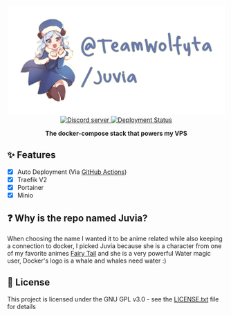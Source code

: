 <div align="center">
  <a href="https://teamwolfyta.xyz" target="_blank" rel="nofollow">
    <img src="./media/banner.png" width="546"/>
  </a>
  <div>
    <a href="https://discord.gg/eYkJdhTvvG">
      <img src="https://img.shields.io/discord/645356291748921377?color=5865F2&logo=discord&logoColor=white" alt="Discord server"/>
    </a>
    <a href="https://github.com/teamwolfyta/juvia/actions">
      <img src="https://github.com/teamwolfyta/juvia/workflows/CD/badge.svg" alt="Deployment Status"/>
    </a>
  </div>
  <p>
    <b>The docker-compose stack that powers my VPS</b>
  </p>
</div>

## ✨ Features

- [x] Auto Deployment (Via [GitHub Actions](https://github.com/features/actions))
- [x] Traefik V2
- [x] Portainer
- [x] Minio

## ❓ Why is the repo named Juvia?

When choosing the name I wanted it to be anime related while also keeping a connection to docker, I picked Juvia because she is a character from one of my favorite animes [Fairy Tail](https://myanimelist.net/anime/35972/Fairy_Tail__Final_Series) and she is a very powerful Water magic user, Docker's logo is a whale and whales need water :)

## 📝 License

This project is licensed under the GNU GPL v3.0 - see the [LICENSE.txt](./LICENSE.txt) file for details
